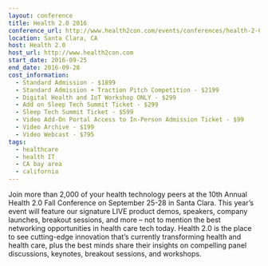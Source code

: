 ```yaml
---
layout: conference
title: Health 2.0 2016
conference_url: http://www.health2con.com/events/conferences/health-2-0-10th-annual-fall-conference-2/
location: Santa Clara, CA
host: Health 2.0
host_url: http://www.health2con.com
start_date: 2016-09-25
end_date: 2016-09-28
cost_information:
  - Standard Admission - $1899
  - Standard Admission + Traction Pitch Competition - $2199
  - Digital Health and IoT Workshop ONLY - $299
  - Add on Sleep Tech Summit Ticket - $299
  - Sleep Tech Summit Ticket - $599
  - Video Add-On Portal Access to In-Person Admission Ticket - $99
  - Video Archive - $199
  - Video Webcast - $795
tags:
  - healthcare
  - health IT
  - CA bay area
  - california
---
```


Join more than 2,000 of your health technology peers at the 10th Annual Health 2.0 Fall Conference on September 25-28 in Santa Clara. This year’s event will feature our signature LIVE product demos, speakers, company launches, breakout sessions, and more – not to mention the best networking opportunities in health care tech today. Health 2.0 is the place to see cutting-edge innovation that’s currently transforming health and health care, plus the best minds share their insights on compelling panel discussions, keynotes, breakout sessions, and workshops.
